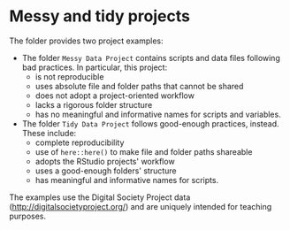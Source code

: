 # Messy and tidy projects
The folder provides two project examples:
- The folder `Messy Data Project` contains scripts and data files following bad practices. In particular, this project:
     - is not reproducible
     - uses absolute file and folder paths that cannot be shared
     - does not adopt a project-oriented workflow
     - lacks a rigorous folder structure
     - has no meaningful and informative names for scripts and variables. 
- The folder `Tidy Data Project` follows good-enough practices, instead. These include:
     - complete reproducibility
     - use of `here::here()` to make file and folder paths shareable
     - adopts the RStudio projects' workflow
     - uses a good-enough folders' structure
     - has meaningful and informative names for scripts.

The examples use the Digital Society Project data (http://digitalsocietyproject.org/) and are uniquely intended for teaching purposes. 
